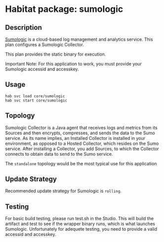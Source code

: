 # Habitat package: sumologic

## Description

[Sumologic](https://www.sumologic.com) is a cloud-based log management and analytics service. This plan configures a Sumologic Collector.

This plan provides the static binary for execution.

Important Note: For this application to work, you must provide your Sumologic accessid
and accesskey.

## Usage

```
hab svc load core/sumologic
hab svc start core/sumologic
```

## Topology

Sumologic Collector is a Java agent that receives logs and metrics from its Sources and then encrypts, compresses, and sends the data to the Sumo service. As its name implies, an Installed Collector is installed in your environment, as opposed to a Hosted Collector, which resides on the Sumo service. After installing a Collector, you add Sources, to which the Collector connects to obtain data to send to the Sumo service.

The `standalone` topology would be the most typical use for this application

## Update Strategy

Recommended update strategy for Sumologic is `rolling`.

## Testing

For basic build testing, please run test.sh in the Studio. This will build the artifact and test to see if the wrapper binary runs, which is what launches Sumologic. Unfortunately for adequete testing, you need to provide a valid accessid and accesskey.
